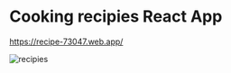 # Cooking recipies React App

https://recipe-73047.web.app/

![recipies](https://user-images.githubusercontent.com/17406592/146637761-a5ff97a8-9a5e-49c6-9ea1-7fd846f3aa69.gif)
